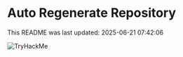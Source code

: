 # Auto Regenerate Repository

This README was last updated: 2025-06-21 07:42:06

 ![TryHackMe](https://tryhackme.com/badge/533634)